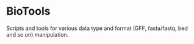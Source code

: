 # BioTools
Scripts and tools for various data type and format (GFF, fasta/fastq, bed and so on) manipulation.

